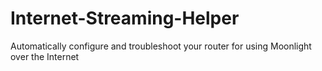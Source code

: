 # Internet-Streaming-Helper
Automatically configure and troubleshoot your router for using Moonlight over the Internet
